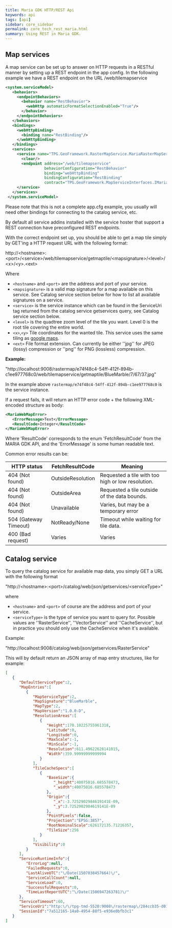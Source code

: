 ```yaml
---
title: Maria GDK HTTP/REST Api
keywords: api
tags: [api]
sidebar: core_sidebar
permalink: core_tech_rest_maria.html
summary: Using REST in Maria GDK. 
---
```


## Map services

A map service can be set up to answer on HTTP requests in a RESTful manner by setting up a REST endpoint in the app config. In the following example we have a REST endpoint on the URL /web/tilemapservice

```xml
<system.serviceModel>
   <behaviors>
     <endpointBehaviors>
       <behavior name="RestBehavior">
         <webHttp automaticFormatSelectionEnabled="True"/>
       </behavior>
     </endpointBehaviors>
   </behaviors>
   <bindings>
     <webHttpBinding>
       <binding name="RestBinding"/>
     </webHttpBinding>
   </bindings>
   <services>
     <service name="TPG.GeoFramework.RasterMapService.MariaRasterMapService">
       <clear/>
       <endpoint address="/web/tilemapservice"
                 behaviorConfiguration="RestBehavior"
                 binding="webHttpBinding"
                 bindingConfiguration="RestBinding"
                 contract="TPG.GeoFramework.MapServiceInterfaces.IMariaSimpleWebMapService" />
     </service>
   </services>
 </system.serviceModel>
```

Please note that this is not a complete app.cfg example, you usually will need other bindings for connecting to the catalog service, etc.

By default all service addins installed with the service hoster that support a REST connection have preconfigured REST endpoints. 

With the correct endpoint set up, you should be able to get a map tile simply by GET'ing a HTTP request URL with the following format:

http://\<hostname\>:\<port\>/\<service\>/web/tilemapservice/getmaptile/\<mapsignature\>/\<level\>/\<x\>/\<y\>.\<ext\>

Where 

   * `<hostname>` and `<port>` are the address and port of your service. 
   * `<mapsignature>` is a valid map signature for a map available on this service. See Catalog service section below for how to list all available signatures on a service.
   * `<service>` is the service instance which can be found in the ServiceUri tag returned from the catalog service getservices query, see Catalog service section below.
   * `<level>` is the quadtree zoom level of the tile you want. Level 0 is the root tile covering the entire world.
   * `<x>`,`<y>` Tile coordinates for the wanted tile. This service uses the same tiling as [google maps](https///developers.google.com/maps/documentation/javascript/v2/overlays?csw=1#Google_Maps_Coordinates).
   * `<ext>` File format extension. Can currently be either ''jpg'' for JPEG (lossy) compression or ''png'' for PNG (lossless) compression.

**Example:**

"http://localhost:9008/rastermap/e74f48c4-54ff-412f-894b-c1ee977768c0/web/tilemapservice/getmaptile/BlueMarble/7/67/37.jpg"

In the example above `rastermap/e74f48c4-54ff-412f-894b-c1ee977768c0` is the service instance.

If a request fails, it will return an HTTP error code + the following XML-encoded structure as body:

```xml
<MariaWebMapError>
   <ErrorMessage>Text</ErrorMessage>
   <ResultCode>Integer</ResultCode>
</MariaWebMapError>
```

Where 'ResultCode' corresponds to the enum 'FetchResultCode' from the MARIA GDK API, and the 'ErrorMessage' is some human readable text.

Common error results can be:

 | HTTP status           | FetchResultCode   | Meaning |                                        
 | -----------           | ---------------   | ---------                                        
 | 404 (Not found)       | OutsideResolution | Requested a tile with too high or low resolution. | 
 | 404 (Not found)       | OutsideArea       | Requested a tile outside of the data bounds.      | 
 | 404 (Not found)       | Unavailable       | Varies, but may be a temporary error              | 
 | 504 (Gateway Timeout) | NotReady/None     | Timeout while waiting for tile data.              | 
 | 400 (Bad request)     | Varies            | Varies                                            | 

## Catalog service

To query the catalog service for available map data, you simply GET a URL with the following format

"http://\<hostname\>:\<port\>/catalog/web/json/getservices/\<serviceType\>"

where

   * `<hostname>` and `<port>` of course are the address and port of your service. 
   * `<serviceType>` is the type of service you want to query for. Possible values are ''RasterService'', ''VectorService'' and ''CacheService'', but in practice you should only use the CacheService when it's available.

Example:

"http://localhost:9008/catalog/web/json/getservices/RasterService"

This will by default return an JSON array of map entry structures, like for example:

```json
[  
   {  
      "DefaultServiceType":2,
      "MapEntries":[  
         {  
            "MapServiceType":2,
            "MapSignature":"BlueMarble",
            "MapType":2,
            "MapVersion":"1.0.0-D",
            "ResolutionAreas":[  
               {  
                  "Height":170.10225755961318,
                  "Latitude":0,
                  "Longitude":0,
                  "MaxScale":-1,
                  "MinScale":-1,
                  "Resolution":611.49622628141015,
                  "Width":359.99999999999994
               }
            ],
            "TileCacheSpecs":[  
               {  
                  "BaseSize":{  
                     "_height":40075016.685578473,
                     "_width":40075016.685578473
                  },
                  "Origin":{  
                     "_x":-3.7252902984619141E-09,
                     "_y":3.7252902984619141E-09
                  },
                  "PointPixels":false,
                  "Projection":"EPSG:3857",
                  "RootNominalScale":626172135.71216357,
                  "TileSize":256
               }
            ],
            "Visibility":0
         }
      ],
      "ServiceRuntimeInfo":{  
         "ErrorLog":null,
         "FailedRequests":0,
         "LastAliveUTC":"\/Date(1507038457664)\/",
         "ServiceCallCount":null,
         "ServiceLoad":0,
         "SuccessfulRequests":0,
         "TimeLastReportUTC":"\/Date(1506947263781)\/"
      },
      "ServiceTimeout":60,
      "ServiceUri":"http:\/\/tpg-tmd-5520:9008\/rastermap\/284ccb35-d013-4cd5-a65f-bc97261734f2",
      "SessionId":"7a512165-14a0-4954-88f5-e936e0bfb3c1"
   }
]
```